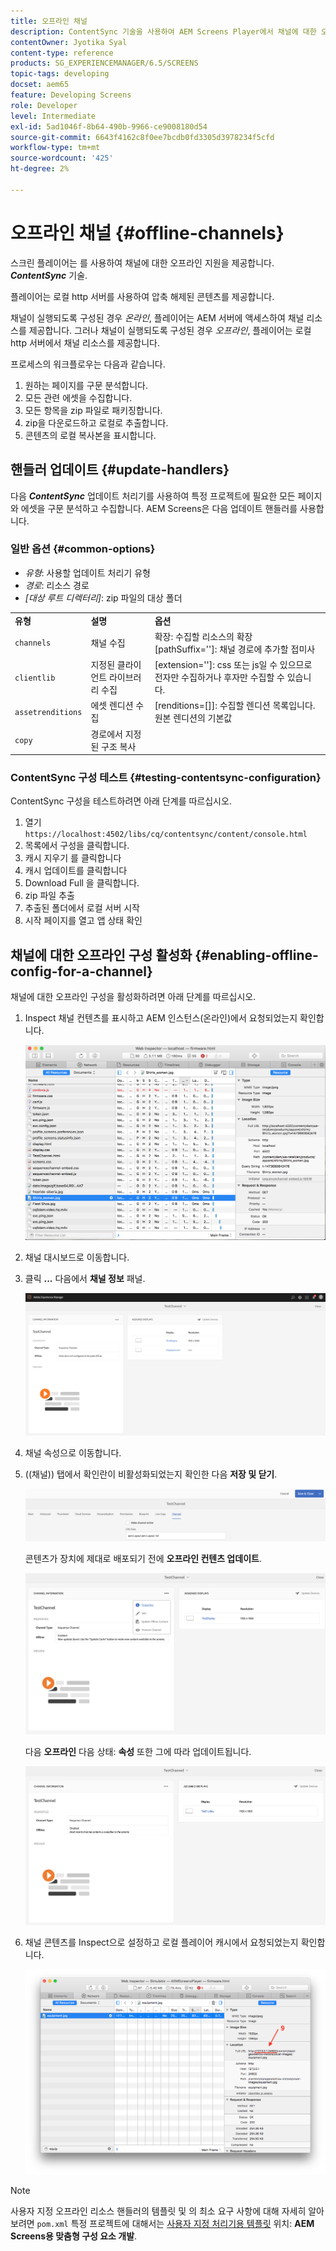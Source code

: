```yaml
---
title: 오프라인 채널
description: ContentSync 기술을 사용하여 AEM Screens Player에서 채널에 대한 오프라인 지원을 제공하는 방법에 대해 자세히 알아보십시오.
contentOwner: Jyotika Syal
content-type: reference
products: SG_EXPERIENCEMANAGER/6.5/SCREENS
topic-tags: developing
docset: aem65
feature: Developing Screens
role: Developer
level: Intermediate
exl-id: 5ad1046f-8b64-490b-9966-ce9008180d54
source-git-commit: 6643f4162c8f0ee7bcdb0fd3305d3978234f5cfd
workflow-type: tm+mt
source-wordcount: '425'
ht-degree: 2%

---
```


# 오프라인 채널 {#offline-channels}

스크린 플레이어는 를 사용하여 채널에 대한 오프라인 지원을 제공합니다. ***ContentSync*** 기술.

플레이어는 로컬 http 서버를 사용하여 압축 해제된 콘텐츠를 제공합니다.

채널이 실행되도록 구성된 경우 *온라인*, 플레이어는 AEM 서버에 액세스하여 채널 리소스를 제공합니다. 그러나 채널이 실행되도록 구성된 경우 *오프라인*, 플레이어는 로컬 http 서버에서 채널 리소스를 제공합니다.

프로세스의 워크플로우는 다음과 같습니다.

1. 원하는 페이지를 구문 분석합니다.
1. 모든 관련 에셋을 수집합니다.
1. 모든 항목을 zip 파일로 패키징합니다.
1. zip을 다운로드하고 로컬로 추출합니다.
1. 콘텐츠의 로컬 복사본을 표시합니다.

## 핸들러 업데이트 {#update-handlers}

다음 ***ContentSync*** 업데이트 처리기를 사용하여 특정 프로젝트에 필요한 모든 페이지와 에셋을 구문 분석하고 수집합니다. AEM Screens은 다음 업데이트 핸들러를 사용합니다.

### 일반 옵션 {#common-options}

* *유형*: 사용할 업데이트 처리기 유형
* *경로*: 리소스 경로
* *[대상 루트 디렉터리]*: zip 파일의 대상 폴더

<table>
 <tbody>
  <tr>
   <td><strong>유형</strong></td> 
   <td><strong>설명</strong></td> 
   <td><strong>옵션</strong></td> 
  </tr>
  <tr>
   <td><code>channels</code></td> 
   <td>채널 수집</td> 
   <td>확장: 수집할 리소스의 확장<br /> [pathSuffix='']: 채널 경로에 추가할 접미사<br /> </td> 
  </tr>
  <tr>
   <td><code>clientlib</code></td> 
   <td>지정된 클라이언트 라이브러리 수집</td> 
   <td>[extension='']: css 또는 js일 수 있으므로 전자만 수집하거나 후자만 수집할 수 있습니다.</td> 
  </tr>
  <tr>
   <td><code>assetrenditions</code></td> 
   <td>에셋 렌디션 수집</td> 
   <td>[renditions=[]]: 수집할 렌디션 목록입니다. 원본 렌디션의 기본값</td> 
  </tr>
  <tr>
   <td><code>copy</code></td> 
   <td>경로에서 지정된 구조 복사</td> 
   <td> </td> 
  </tr>
 </tbody>
</table>

### ContentSync 구성 테스트 {#testing-contentsync-configuration}

ContentSync 구성을 테스트하려면 아래 단계를 따르십시오.

1. 열기 `https://localhost:4502/libs/cq/contentsync/content/console.html`
1. 목록에서 구성을 클릭합니다.
1. 캐시 지우기 를 클릭합니다
1. 캐시 업데이트를 클릭합니다
1. Download Full 을 클릭합니다.
1. zip 파일 추출
1. 추출된 폴더에서 로컬 서버 시작
1. 시작 페이지를 열고 앱 상태 확인

## 채널에 대한 오프라인 구성 활성화 {#enabling-offline-config-for-a-channel}

채널에 대한 오프라인 구성을 활성화하려면 아래 단계를 따르십시오.

1. Inspect 채널 컨텐츠를 표시하고 AEM 인스턴스(온라인)에서 요청되었는지 확인합니다.

   ![chlimage_1-24](assets/chlimage_1-24.png)

1. 채널 대시보드로 이동합니다.
1. 클릭 **...** 다음에서 **채널 정보** 패널.

   ![chlimage_1-25](assets/chlimage_1-25.png)

1. 채널 속성으로 이동합니다.
1. ((채널)) 탭에서 확인란이 비활성화되었는지 확인한 다음 **저장 및 닫기**.

   ![screen_shot_2017-12-19at122422pm](assets/screen_shot_2017-12-19at122422pm.png)

   콘텐츠가 장치에 제대로 배포되기 전에 **오프라인 컨텐츠 업데이트**.

   ![screen_shot_2017-12-19at122637pm](assets/screen_shot_2017-12-19at122637pm.png)

   다음 **오프라인** 다음 상태: **속성** 또한 그에 따라 업데이트됩니다.

   ![screen_shot_2017-12-19at124735pm](assets/screen_shot_2017-12-19at124735pm.png)

1. 채널 콘텐츠를 Inspect으로 설정하고 로컬 플레이어 캐시에서 요청되었는지 확인합니다.

   ![chlimage_1-26](assets/chlimage_1-26.png)

>[!NOTE]
>
>사용자 지정 오프라인 리소스 핸들러의 템플릿 및 의 최소 요구 사항에 대해 자세히 알아보려면 `pom.xml` 특정 프로젝트에 대해서는 [사용자 지정 처리기용 템플릿](/help/user-guide/developing-custom-component-tutorial-develop.md#custom-handlers) 위치: **AEM Screens용 맞춤형 구성 요소 개발**.
